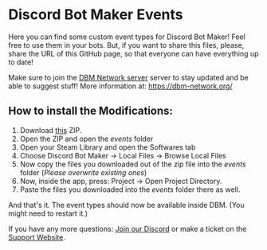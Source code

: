 # Discord Bot Maker Events
Here you can find some custom event types for Discord Bot Maker! Feel free to use them in your bots. But, if you want to share this files, please, share the URL of this GitHub page, so that everyone can have everything up to date!

Make sure to join the [DBM Network server](https://discord.gg/3QxkZPK) server to stay updated and be able to suggest stuff! More information at: https://dbm-network.org/

## How to install the Modifications:
1. Download [this](https://api.github.com/repos/dbm-network/mods/zipball/) ZIP.
1. Open the ZIP and open the *events* folder
1. Open your Steam Library and open the Softwares tab
1. Choose Discord Bot Maker &rarr; Local Files &rarr; Browse Local Files
1. Now copy the files you downloaded out of the zip file into the *events* folder (*Please overwrite existing ones*)
1. Now, inside the app, press: Project &rarr; Open Project Directory.
1. Paste the files you downloaded into the *events* folder there as well.

And that's it. The event types should now be available inside DBM. (You might need to restart it.)

If you have any more questions: [Join our Discord](https://discord.gg/3QxkZPK) or make a ticket on the [Support Website](https://dbm-support.site/index.php?a=add&category=5).
